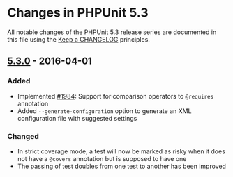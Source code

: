 # Changes in PHPUnit 5.3

All notable changes of the PHPUnit 5.3 release series are documented in this file using the [Keep a CHANGELOG](http://keepachangelog.com/) principles.

## [5.3.0] - 2016-04-01

### Added

* Implemented [#1984](https://github.com/sebastianbergmann/phpunit/issues/1984): Support for comparison operators to `@requires` annotation
* Added `--generate-configuration` option to generate an XML configuration file with suggested settings

### Changed

* In strict coverage mode, a test will now be marked as risky when it does not have a `@covers` annotation but is supposed to have one 
* The passing of test doubles from one test to another has been improved

[5.3.0]: https://github.com/sebastianbergmann/phpunit/compare/5.2...5.3.0

